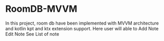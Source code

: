 # RoomDB-MVVM
In this project, room db have been implemented with MVVM architecture and kotlin kpt and ktx extension support. Here user will able to Add Note Edit Note See List of note
